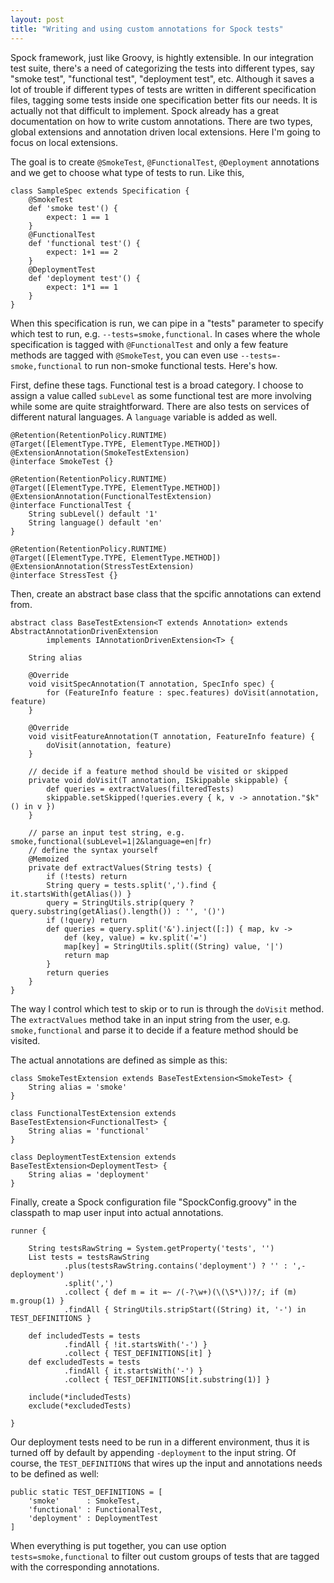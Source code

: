 ```yaml
---
layout: post
title: "Writing and using custom annotations for Spock tests"
---
```


Spock framework, just like Groovy, is hightly extensible. In our integration test suite, there's a need of categorizing the tests into different types, say "smoke test", "functional test", "deployment test", etc. Although it saves a lot of trouble if different types of tests are written in different specification files, tagging some tests inside one specification better fits our needs. It is actually not that difficult to implement. Spock already has a great documentation on how to write custom annotations. There are two types, global extensions and annotation driven local extensions. Here I'm going to focus on local extensions.

The goal is to create `@SmokeTest`, `@FunctionalTest`, `@Deployment` annotations and we get to choose what type of tests to run. Like this,

```
class SampleSpec extends Specification {
    @SmokeTest
    def 'smoke test'() {
        expect: 1 == 1
    }
    @FunctionalTest
    def 'functional test'() {
        expect: 1+1 == 2
    }
    @DeploymentTest
    def 'deployment test'() {
        expect: 1*1 == 1
    }
}
```

When this specification is run, we can pipe in a "tests" parameter to specify which test to run, e.g. `--tests=smoke,functional`. In cases where the whole specification is tagged with `@FunctionalTest` and only a few feature methods are tagged with `@SmokeTest`, you can even use `--tests=-smoke,functional` to run non-smoke functional tests. Here's how. 

First, define these tags. Functional test is a broad category. I choose to assign a value called `subLevel` as some functional test are more involving while some are quite straightforward. There are also tests on services of different natural languages. A `language` variable is added as well. 

```
@Retention(RetentionPolicy.RUNTIME)
@Target([ElementType.TYPE, ElementType.METHOD])
@ExtensionAnnotation(SmokeTestExtension)
@interface SmokeTest {}

@Retention(RetentionPolicy.RUNTIME)
@Target([ElementType.TYPE, ElementType.METHOD])
@ExtensionAnnotation(FunctionalTestExtension)
@interface FunctionalTest {
    String subLevel() default '1'
    String language() default 'en'
}

@Retention(RetentionPolicy.RUNTIME)
@Target([ElementType.TYPE, ElementType.METHOD])
@ExtensionAnnotation(StressTestExtension)
@interface StressTest {}
```

Then, create an abstract base class that the spcific annotations can extend from.
```
abstract class BaseTestExtension<T extends Annotation> extends AbstractAnnotationDrivenExtension
        implements IAnnotationDrivenExtension<T> {

    String alias

    @Override
    void visitSpecAnnotation(T annotation, SpecInfo spec) {
        for (FeatureInfo feature : spec.features) doVisit(annotation, feature)
    }

    @Override
    void visitFeatureAnnotation(T annotation, FeatureInfo feature) {
        doVisit(annotation, feature)
    }

    // decide if a feature method should be visited or skipped
    private void doVisit(T annotation, ISkippable skippable) {
        def queries = extractValues(filteredTests)
        skippable.setSkipped(!queries.every { k, v -> annotation."$k"() in v })
    }

    // parse an input test string, e.g. smoke,functional(subLevel=1|2&language=en|fr)
    // define the syntax yourself
    @Memoized
    private def extractValues(String tests) {
        if (!tests) return
        String query = tests.split(',').find { it.startsWith(getAlias()) }
        query = StringUtils.strip(query ? query.substring(getAlias().length()) : '', '()')
        if (!query) return
        def queries = query.split('&').inject([:]) { map, kv ->
            def (key, value) = kv.split('=')
            map[key] = StringUtils.split((String) value, '|')
            return map
        }
        return queries
    }
}
```
The way I control which test to skip or to run is through the `doVisit` method. The `extractValues` method take in an input string from the user, e.g. `smoke,functional` and parse it to decide if a feature method should be visited. 

The actual annotations are defined as simple as this:
```
class SmokeTestExtension extends BaseTestExtension<SmokeTest> {
    String alias = 'smoke'
}
```
```
class FunctionalTestExtension extends BaseTestExtension<FunctionalTest> {
    String alias = 'functional'
}
```
```
class DeploymentTestExtension extends BaseTestExtension<DeploymentTest> {
    String alias = 'deployment'
}
```

Finally, create a Spock configuration file "SpockConfig.groovy" in the classpath to map user input into actual annotations.
```
runner {

    String testsRawString = System.getProperty('tests', '')
    List tests = testsRawString
            .plus(testsRawString.contains('deployment') ? '' : ',-deployment')
            .split(',')
            .collect { def m = it =~ /(-?\w+)(\(\S*\))?/; if (m) m.group(1) }
            .findAll { StringUtils.stripStart((String) it, '-') in TEST_DEFINITIONS }

    def includedTests = tests
            .findAll { !it.startsWith('-') }
            .collect { TEST_DEFINITIONS[it] }
    def excludedTests = tests
            .findAll { it.startsWith('-') }
            .collect { TEST_DEFINITIONS[it.substring(1)] }

    include(*includedTests)
    exclude(*excludedTests)

}
```

Our deployment tests need to be run in a different environment, thus it is turned off by default by appending `-deployment` to the input string. Of course, the `TEST_DEFINITIONS` that wires up the input and annotations needs to be defined as well:
```
public static TEST_DEFINITIONS = [
    'smoke'      : SmokeTest,
    'functional' : FunctionalTest,
    'deployment' : DeploymentTest
]
```

When everything is put together, you can use option `tests=smoke,functional` to filter out custom groups of tests that are tagged with the corresponding annotations. 
